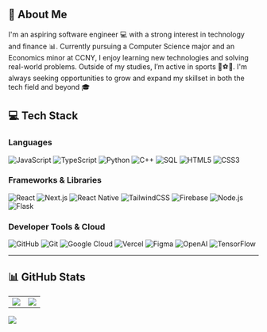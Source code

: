 ## 🚀 About Me  
I'm an aspiring software engineer 💻 with a strong interest in technology and finance 📊. Currently pursuing a Computer Science major and an Economics minor at CCNY, I enjoy learning new technologies and solving real-world problems. Outside of my studies, I’m active in sports 🏓⚽🏐. I'm always seeking opportunities to grow and expand my skillset in both the tech field and beyond 🎓
 
## 💻 Tech Stack    
 
### **Languages**  
![JavaScript](https://img.shields.io/badge/JavaScript-%23F7DF1E.svg?style=for-the-badge&logo=javascript&logoColor=black)  ![TypeScript](https://img.shields.io/badge/TypeScript-%23007ACC.svg?style=for-the-badge&logo=typescript&logoColor=white)  ![Python](https://img.shields.io/badge/Python-3670A0?style=for-the-badge&logo=python&logoColor=ffdd54) ![C++](https://img.shields.io/badge/C++-blue?style=for-the-badge&logo=c%2B%2B&logoColor=white) ![SQL](https://img.shields.io/badge/PostgreSQL-%23316192.svg?style=for-the-badge&logo=postgresql&logoColor=white)  ![HTML5](https://img.shields.io/badge/HTML5-%23E34F26.svg?style=for-the-badge&logo=html5&logoColor=white)  ![CSS3](https://img.shields.io/badge/CSS3-%231572B6.svg?style=for-the-badge&logo=css3&logoColor=white)  
  
### **Frameworks & Libraries**   
![React](https://img.shields.io/badge/React-%2361DAFB.svg?style=for-the-badge&logo=react&logoColor=black)  ![Next.js](https://img.shields.io/badge/Next.js-%23000000.svg?style=for-the-badge&logo=next.js&logoColor=white)  ![React Native](https://img.shields.io/badge/React%20Native-%2361DAFB.svg?style=for-the-badge&logo=react&logoColor=black)  ![TailwindCSS](https://img.shields.io/badge/TailwindCSS-%2338B2AC.svg?style=for-the-badge&logo=tailwind-css&logoColor=white) ![Firebase](https://img.shields.io/badge/Firebase-%23039BE5.svg?style=for-the-badge&logo=firebase)  ![Node.js](https://img.shields.io/badge/Node.js-%2343853D.svg?style=for-the-badge&logo=node.js&logoColor=white) ![Flask](https://img.shields.io/badge/Flask-%23000.svg?style=for-the-badge&logo=flask&logoColor=white)  

### **Developer Tools & Cloud**  
![GitHub](https://img.shields.io/badge/GitHub-%23121011.svg?style=for-the-badge&logo=github&logoColor=white)  ![Git](https://img.shields.io/badge/Git-%23F05033.svg?style=for-the-badge&logo=git&logoColor=white)  ![Google Cloud](https://img.shields.io/badge/Google%20Cloud-%234285F4.svg?style=for-the-badge&logo=google-cloud&logoColor=white)  ![Vercel](https://img.shields.io/badge/Vercel-%23000000.svg?style=for-the-badge&logo=vercel&logoColor=white)  ![Figma](https://img.shields.io/badge/Figma-%23F24E1E.svg?style=for-the-badge&logo=figma&logoColor=white) ![OpenAI](https://img.shields.io/badge/OpenAI-%234EA94B.svg?style=for-the-badge&logo=openai&logoColor=white) ![TensorFlow](https://img.shields.io/badge/TensorFlow-%23FF6F00.svg?style=for-the-badge&logo=tensorflow&logoColor=white)  

---

## 📊 GitHub Stats   
<table> 
  <tr>
    <td><img src="https://github-readme-streak-stats.herokuapp.com/?user=almasurantor&theme=dark&hide_border=false" /></td>
    <td><img src="https://github-readme-stats.vercel.app/api/top-langs/?username=almasurantor&theme=dark&hide_border=false&include_all_commits=false&count_private=false&layout=compact" /></td>
  </tr> 
</table>

[![](https://visitcount.itsvg.in/api?id=almasurantor&icon=0&color=0)](https://visitcount.itsvg.in)
